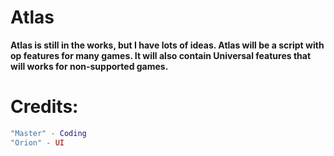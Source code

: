 # Atlas

__Atlas is still in the works, but I have lots of ideas. Atlas will be a script with op features for many games. It will also contain Universal features that will works for non-supported games.__

# Credits:

```lua
"Master" - Coding
"Orion" - UI
```
